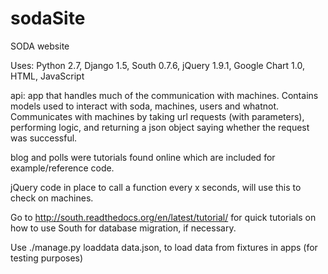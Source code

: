 sodaSite
========

SODA website

Uses:
Python 2.7, Django 1.5, South 0.7.6, jQuery 1.9.1, Google Chart 1.0, HTML, JavaScript


api: app that handles much of the communication with machines. Contains models used to interact with soda, machines, users and whatnot. 
Communicates with machines by taking url requests (with parameters), performing logic, and returning a json object saying whether the request
was successful. 

blog and polls were tutorials found online which are included for example/reference code. 

jQuery code in place to call a function every x seconds, will use this to check on machines. 

Go to http://south.readthedocs.org/en/latest/tutorial/ for quick tutorials on how to use South for database migration, if necessary. 

Use ./manage.py loaddata data.json, to load data from fixtures in apps (for testing purposes)

